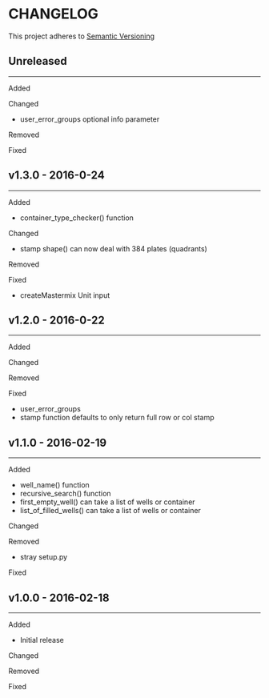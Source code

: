 # CHANGELOG

This project adheres to [Semantic Versioning](http://semver.org/)

## Unreleased
---
Added

Changed
- user_error_groups optional info parameter

Removed

Fixed

## v1.3.0 - 2016-0-24
---
Added
- container_type_checker() function

Changed
- stamp shape() can now deal with 384 plates (quadrants)

Removed

Fixed
- createMastermix Unit input

## v1.2.0 - 2016-0-22
---
Added

Changed

Removed

Fixed
 - user_error_groups
 - stamp function defaults to only return full row or col stamp

## v1.1.0 - 2016-02-19
---
Added
- well_name() function
- recursive_search() function
- first_empty_well() can take a list of wells or container
- list_of_filled_wells() can take a list of wells or container

Changed

Removed
- stray setup.py

Fixed

## v1.0.0 - 2016-02-18
---
Added
- Initial release

Changed

Removed

Fixed

